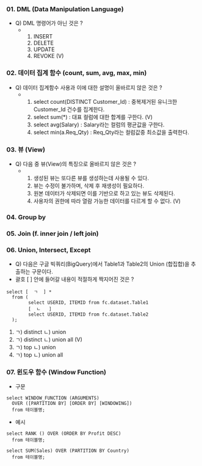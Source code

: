 ### 01. DML (Data Manipulation Language)

  - Q) DML 명령어가 아닌 것은 ?
    - 1) INSERT
      2) DELETE
      3) UPDATE
      4) REVOKE (V)

### 02. 데이터 집계 함수 (count, sum, avg, max, min)

  - Q) 데이터 집계함수 사용과 이에 대한 설명이 올바르지 않은 것은 ?
    - 1) select count(DISTINCT Customer_Id) : 중복제거된 유니크한 Customer_Id 건수를 집계한다.
      2) select sum(*) : 대표 컬럼에 대한 합계를 구한다. (V)
      3) select avg(Salary) : Salary라는 컬럼의 평균값을 구한다.
      4) select min(a.Req_Qty) : Req_Qty라는 컬럼값중 최소값을 출력한다. 

### 03. 뷰 (View)

  - Q) 다음 중 뷰(View)의 특징으로 올바르지 않은 것은 ?
    - 1) 생성된 뷰는 또다른 뷰를 생성하는데 사용될 수 있다.
      2) 뷰는 수정이 불가하며, 삭제 후 재생성이 필요하다.
      3) 원본 데이터가 삭제되면 이를 기반으로 하고 있는 뷰도 삭제된다.
      4) 사용자의 권한에 따라 열람 가능한 데이터를 다르게 할 수 없다. (V)

### 04. Group by

### 05. Join (f. inner join / left join)

### 06. Union, Intersect, Except

  - Q) 다음은 구글 빅쿼리(BigQuery)에서 Table1과 Table2의 Union (합집합)을 추출하는 구문이다.
  -    괄호 [ ] 안에 들어갈 내용이 적절하게 짝지어진 것은 ?
  ```
  select [  ㄱ  ] *
    from (
          select USERID, ITEMID from fc.dataset.Table1
          [  ㄴ   ]
          select USERID, ITEMID from fc.dataset.Table2
    );
  ```
  1) ㄱ) distinct ㄴ) union
  2) ㄱ) distinct ㄴ) union all (V)
  3) ㄱ) top      ㄴ) union
  4) ㄱ) top      ㄴ) union all

### 07. 윈도우 함수 (Window Function)

  - 구문
  ```
  select WINDOW_FUNCTION (ARGUMENTS)
    OVER ([PARTITION BY] [ORDER BY] [WINDOWING])
    from 테이블명;
  ```

  - 예시
  ```
  select RANK () OVER (ORDER BY Profit DESC)
    from 테이블명;

  select SUM(Sales) OVER (PARTITION BY Country)
    from 테이블명;
  ```
